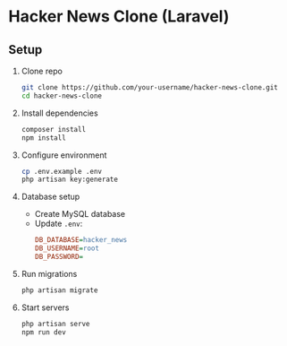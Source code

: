 # Hacker News Clone (Laravel)

## Setup

1. Clone repo
   ```bash
   git clone https://github.com/your-username/hacker-news-clone.git
   cd hacker-news-clone
   ```

2. Install dependencies
   ```bash
   composer install
   npm install
   ```

3. Configure environment
   ```bash
   cp .env.example .env
   php artisan key:generate
   ```

4. Database setup
   - Create MySQL database
   - Update `.env`:
     ```ini
     DB_DATABASE=hacker_news
     DB_USERNAME=root
     DB_PASSWORD=
     ```

5. Run migrations
   ```bash
   php artisan migrate
   ```

6. Start servers
   ```bash
   php artisan serve
   npm run dev
   ```